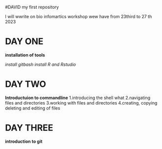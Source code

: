 #DAVID
my first repository

I will wwrite on bio infomartics workshop wew have from 23third to 27 th 2023

# DAY ONE
**installation of tools**

*install gitbash*
*install R and Rstudio*

# DAY TWO
**Introductuion to commandline**
1.introducing the shell what
2.navigating files and directories
3.working with files and directories 
4.creating, copying deleting and editing of files

# DAY THREE
**introduction to git**

